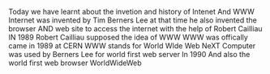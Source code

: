 Today we have learnt about the invetion and history of Intenet And WWW
Internet was invented by Tim Berners Lee
at that time he also invented the browser AND web site to access the  internet with the help of Robert Cailliau
IN 1989 Robert Cailliau supposed the idea of WWW
WWW was offically came in 1989 at CERN
WWW stands for World WIde Web
NeXT Computer was used by Berners Lee for world first web server In 1990
And also the world first web browser WorldWideWeb 
